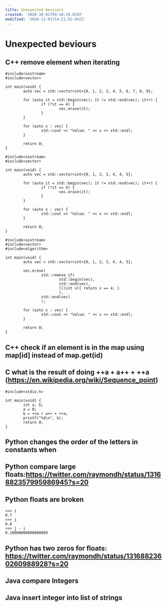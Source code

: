 ```yaml
---
title: Unexpected beviours
created: '2020-10-01T09:10:19.019Z'
modified: '2020-12-01T14:21:52.942Z'
---
```


# Unexpected beviours

## C++ remove element when iterating

```
#include<iostream>
#include<vector>

int main(void) {
        auto vec = std::vector<int>{0, 1, 2, 3, 4, 5, 6, 7, 8, 9};

        for (auto it = std::begin(vec); it != std::end(vec); it++) {
                if (*it == 4) {
                        vec.erase(it);
                }
        }

        for (auto x : vec) {
                std::cout << "Value: " << x << std::endl;
        }

        return 0;
}
```

```
#include<iostream>
#include<vector>

int main(void) {
        auto vec = std::vector<int>{0, 1, 2, 3, 4, 4, 5};

        for (auto it = std::begin(vec); it != std::end(vec); it++) {
                if (*it == 4) {
                        vec.erase(it);
                }
        }

        for (auto x : vec) {
                std::cout << "Value: " << x << std::endl;
        }

        return 0;
}
```

```
#include<iostream>
#include<vector>
#include<algorithm>

int main(void) {
        auto vec = std::vector<int>{0, 1, 2, 3, 4, 4, 5};

        vec.erase(
                std::remove_if(
                        std::begin(vec),
                        std::end(vec),
                        [](int v){ return v == 4; }
                        ),
                std::end(vec)
                );

        for (auto x : vec) {
                std::cout << "Value: " << x << std::endl;
        }

        return 0;
}
```


## C++ check if an element is in the map using map[id] instead of map.get(id)

## C what is the result of doing ++a + a++ + ++a (https://en.wikipedia.org/wiki/Sequence_point)
```
#include<stdio.h>

int main(void) {
        int a, b;
        a = 0;
        b = ++a + a++ + ++a;
        printf("%d\n", b);
        return 0;
}
```

## Python changes the order of the letters in constants when

## Python compare large floats:https://twitter.com/raymondh/status/1316882357995986945?s=20

## Python floats are broken
```
>>> i
0.7
>>> j
0.8
>>> j - i
0.10000000000000009
```

## Python has two zeros for floats: https://twitter.com/raymondh/status/1316882360260988928?s=20 

## Java compare Integers

## Java insert integer into list of strings
